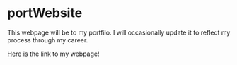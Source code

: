 # portWebsite

This webpage will be to my portfilo. I will occasionally update it to reflect my process through my career. 

[Here](https://makisekurisu-004.github.io/portfolio/) is the link to my webpage!
